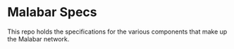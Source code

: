 # Malabar Specs

This repo holds the specifications for the various components that make up the Malabar network.
